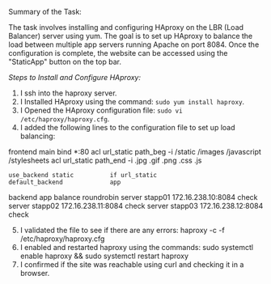 Summary of the Task:

The task involves installing and configuring HAproxy on the LBR (Load Balancer) server using yum. The goal is to set up HAproxy to balance the load between multiple app servers running Apache on port 8084. Once the configuration is complete, the website can be accessed using the "StaticApp" button on the top bar.

*Steps to Install and Configure HAproxy:*

1. I ssh into the haproxy server.
2. I Installed HAproxy using the command: `sudo yum install haproxy`.
3. I Opened the HAproxy configuration file: `sudo vi /etc/haproxy/haproxy.cfg`.
4. I added the following lines to the configuration file to set up load balancing:

frontend main
    bind *:80
    acl url_static       path_beg       -i /static /images /javascript /stylesheets
    acl url_static       path_end       -i .jpg .gif .png .css .js
    
    use_backend static          if url_static
    default_backend             app
backend app
    balance     roundrobin
    server  stapp01 172.16.238.10:8084 check
    server  stapp02 172.16.238.11:8084 check
    server  stapp03 172.16.238.12:8084 check

5. I validated the file to see if there are any errors: haproxy -c -f /etc/haproxy/haproxy.cfg
6. I enabled and restarted haproxy using the commands: sudo systemctl enable haproxy && sudo systemctl restart haproxy
7. I confirmed if the site was reachable using curl and checking it in a browser. 
